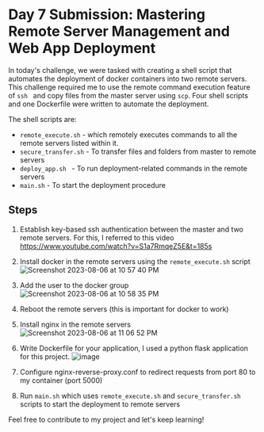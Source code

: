 # Day 7 Submission: Mastering Remote Server Management and Web App Deployment
In today's challenge, we were tasked with creating a shell script that automates the deployment of docker containers into two remote servers. This challenge required me to use the remote command execution feature of `ssh ` and copy files from the master server using `scp`. Four shell scripts and one Dockerfile were written to automate the deployment. 

The shell scripts are:
- `remote_execute.sh` - which remotely executes commands to all the remote servers listed within it.
- `secure_transfer.sh` - To transfer files and folders from master to remote servers
- `deploy_app.sh ` - To run deployment-related commands in the remote servers
- `main.sh` - To start the deployment procedure

## Steps
1. Establish key-based ssh authentication between the master and two remote servers. For this, I referred to this video https://www.youtube.com/watch?v=S1a7RmqeZ5E&t=185s
2. Install docker in the remote servers using the `remote_execute.sh` script
![Screenshot 2023-08-06 at 10 57 40 PM](https://github.com/kunal-gohrani/BashBlaze-7-Days-of-Bash-Scripting-Challenge/assets/47574597/5718e1c0-6ee6-4353-bc40-5a087277d2c5)

3. Add the user to the docker group
![Screenshot 2023-08-06 at 10 58 35 PM](https://github.com/kunal-gohrani/BashBlaze-7-Days-of-Bash-Scripting-Challenge/assets/47574597/a683c50f-b78d-4226-9c4e-bbfc9c478157)

4. Reboot the remote servers (this is important for docker to work)
5. Install nginx in the remote servers
![Screenshot 2023-08-06 at 11 06 52 PM](https://github.com/kunal-gohrani/BashBlaze-7-Days-of-Bash-Scripting-Challenge/assets/47574597/b45a5099-7f93-4bdd-9d57-ba70828436c4)

6. Write Dockerfile for your application, I used a python flask application for this project.
![image](https://github.com/kunal-gohrani/BashBlaze-7-Days-of-Bash-Scripting-Challenge/assets/47574597/01ed09ee-c750-481f-a028-029abd2839bb)

7. Configure nginx-reverse-proxy.conf to redirect requests from port 80 to my container (port 5000)

8. Run `main.sh` which uses `remote_execute.sh` and `secure_transfer.sh` scripts to start the deployment to remote servers

Feel free to contribute to my project and let's keep learning!
